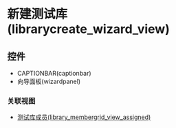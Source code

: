 # 新建测试库(librarycreate_wizard_view)  <!-- {docsify-ignore-all} -->






## 控件
  * CAPTIONBAR(captionbar)
  * 向导面板(wizardpanel)


### 关联视图
  * [测试库成员(library_membergrid_view_assigned)](app/view/library_membergrid_view_assigned)

<script>
 const { createApp } = Vue
  createApp({
    data() {
      return {
        message: '!'
      }
    }
  }).use(ElementPlus).mount('#app')
</script>